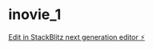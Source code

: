 # inovie_1

[Edit in StackBlitz next generation editor ⚡️](https://stackblitz.com/~/github.com/IsseiKuwatani/inovie_1)